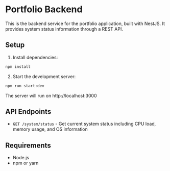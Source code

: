 # Portfolio Backend

This is the backend service for the portfolio application, built with NestJS. It provides system status information through a REST API.

## Setup

1. Install dependencies:
```bash
npm install
```

2. Start the development server:
```bash
npm run start:dev
```

The server will run on http://localhost:3000

## API Endpoints

- `GET /system/status` - Get current system status including CPU load, memory usage, and OS information

## Requirements

- Node.js
- npm or yarn
